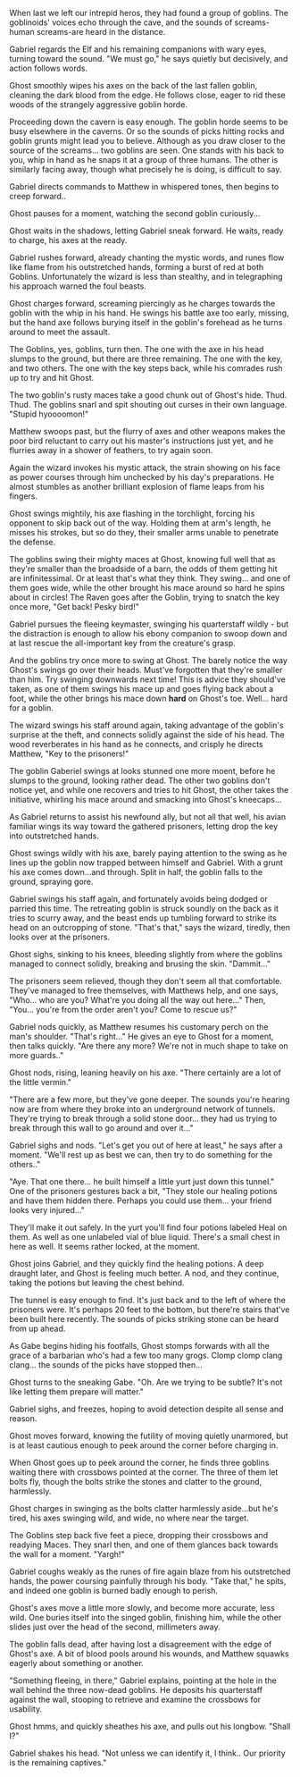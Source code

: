 When last we left our intrepid heros, they had found a group of goblins. The goblinoids' voices echo through the cave, and the sounds of screams-human screams-are heard in the distance.

Gabriel regards the Elf and his remaining companions with wary eyes, turning toward the sound. "We must go," he says quietly but decisively, and action follows words.

Ghost smoothly wipes his axes on the back of the last fallen goblin, cleaning the dark blood from the edge. He follows close, eager to rid these woods of the strangely aggressive goblin horde.

Proceeding down the cavern is easy enough. The goblin horde seems to be busy elsewhere in the caverns. Or so the sounds of picks hitting rocks and goblin grunts might lead you to believe. Although as you draw closer to the source of the screams... two goblins are seen. One stands with his back to you, whip in hand as he snaps it at a group of three humans. The other is similarly facing away, though what precisely he is doing, is difficult to say.

Gabriel directs commands to Matthew in whispered tones, then begins to creep forward..

Ghost pauses for a moment, watching the second goblin curiously...

Ghost waits in the shadows, letting Gabriel sneak forward. He waits, ready to charge, his axes at the ready.

Gabriel rushes forward, already chanting the mystic words, and runes flow like flame from his outstretched hands, forming a burst of red at both Goblins. Unfortunately the wizard is less than stealthy, and in telegraphing his approach warned the foul beasts.

Ghost charges forward, screaming piercingly as he charges towards the goblin with the whip in his hand. He swings his battle axe too early, missing, but the hand axe follows burying itself in the goblin's forehead as he turns around to meet the assault.

The Goblins, yes, goblins, turn then. The one with the axe in his head slumps to the ground, but there are three remaining. The one with the key, and two others. The one with the key steps back, while his comrades rush up to try and hit Ghost.

The two goblin's rusty maces take a good chunk out of Ghost's hide. Thud. Thud. The goblins snarl and spit shouting out curses in their own language. "Stupid hyoooomon!"

Matthew swoops past, but the flurry of axes and other weapons makes the poor bird reluctant to carry out his master's instructions just yet, and he flurries away in a shower of feathers, to try again soon.

Again the wizard invokes his mystic attack, the strain showing on his face as power courses through him unchecked by his day's preparations. He almost stumbles as another brilliant explosion of flame leaps from his fingers.

Ghost swings mightily, his axe flashing in the torchlight, forcing his opponent to skip back out of the way. Holding them at arm's length, he misses his strokes, but so do they, their smaller arms unable to penetrate the defense.

The goblins swing their mighty maces at Ghost, knowing full well that as they're smaller than the broadside of a barn, the odds of them getting hit are infinitessimal. Or at least that's what they think. They swing... and one of them goes wide, while the other brought his mace around so hard he spins about in circles! The Raven goes after the Goblin, trying to snatch the key once more, "Get back! Pesky bird!"

Gabriel pursues the fleeing keymaster, swinging his quarterstaff wildly - but the distraction is enough to allow his ebony companion to swoop down and at last rescue the all-important key from the creature's grasp.

And the goblins try once more to swing at Ghost. The barely notice the way Ghost's swings go over their heads. Must've forgotten that they're smaller than him. Try swinging downwards next time! This is advice they should've taken, as one of them swings his mace up and goes flying back about a foot, while the other brings his mace down **hard** on Ghost's toe. Well... hard for a goblin.

The wizard swings his staff around again, taking advantage of the goblin's surprise at the theft, and connects solidly against the side of his head. The wood reverberates in his hand as he connects, and crisply he directs Matthew, "Key to the prisoners!"

The goblin Gaberiel swings at looks stunned one more moent, before he slumps to the ground, looking rather dead. The other two goblins don't notice yet, and while one recovers and tries to hit Ghost, the other takes the initiative, whirling his mace around and smacking into Ghost's kneecaps...

As Gabriel returns to assist his newfound ally, but not all that well, his avian familiar wings its way toward the gathered prisoners, letting drop the key into outstretched hands.

Ghost swings wildly with his axe, barely paying attention to the swing as he lines up the goblin now trapped between himself and Gabriel. With a grunt his axe comes down...and through. Split in half, the goblin falls to the ground, spraying gore.

Gabriel swings his staff again, and fortunately avoids being dodged or parried this time. The retreating goblin is struck soundly on the back as it tries to scurry away, and the beast ends up tumbling forward to strike its head on an outcropping of stone. "That's that," says the wizard, tiredly, then looks over at the prisoners.

Ghost sighs, sinking to his knees, bleeding slightly from where the goblins managed to connect solidly, breaking and brusing the skin. "Dammit..."

The prisoners seem relieved, though they don't seem all that comfortable. They've managed to free themselves, with Matthews help, and one says, "Who... who are you? What're you doing all the way out here..." Then, "You... you're from the order aren't you? Come to rescue us?"

Gabriel nods quickly, as Matthew resumes his customary perch on the man's shoulder. "That's right..." He gives an eye to Ghost for a moment, then talks quickly. "Are there any more? We're not in much shape to take on more guards.."

Ghost nods, rising, leaning heavily on his axe. "There certainly are a lot of the little vermin."

"There are a few more, but they've gone deeper. The sounds you're hearing now are from where they broke into an underground network of tunnels. They're trying to break through a solid stone door... they had us trying to break through this wall to go around and over it..."

Gabriel sighs and nods. "Let's get you out of here at least," he says after a moment. "We'll rest up as best we can, then try to do something for the others.."

"Aye. That one there... he built himself a little yurt just down this tunnel." One of the prisoners gestures back a bit, "They stole our healing potions and have them hidden there. Perhaps you could use them... your friend looks very injured..."

They'll make it out safely. In the yurt you'll find four potions labeled Heal on them. As well as one unlabeled vial of blue liquid. There's a small chest in here as well. It seems rather locked, at the moment.

Ghost joins Gabriel, and they quickly find the healing potions. A deep draught later, and Ghost is feeling much better. A nod, and they continue, taking the potions but leaving the chest behind.

The tunnel is easy enough to find. It's just back and to the left of where the prisoners were. It's perhaps 20 feet to the bottom, but there're stairs that've been built here recently. The sounds of picks striking stone can be heard from up ahead.

As Gabe begins hiding his footfalls, Ghost stomps forwards with all the grace of a barbarian who's had a few too many grogs. Clomp clomp clang clang... the sounds of the picks have stopped then...

Ghost turns to the sneaking Gabe. "Oh. Are we trying to be subtle? It's not like letting them prepare will matter."

Gabriel sighs, and freezes, hoping to avoid detection despite all sense and reason.

Ghost moves forward, knowing the futility of moving quietly unarmored, but is at least cautious enough to peek around the corner before charging in.

When Ghost goes up to peek around the corner, he finds three goblins waiting there with crossbows pointed at the corner. The three of them let bolts fly, though the bolts strike the stones and clatter to the ground, harmlessly.

Ghost charges in swinging as the bolts clatter harmlessly aside...but he's tired, his axes swinging wild, and wide, no where near the target.

The Goblins step back five feet a piece, dropping their crossbows and readying Maces. They snarl then, and one of them glances back towards the wall for a moment. "Yargh!"

Gabriel coughs weakly as the runes of fire again blaze from his outstretched hands, the power coursing painfully through his body. "Take that," he spits, and indeed one goblin is burned badly enough to perish.

Ghost's axes move a little more slowly, and become more accurate, less wild. One buries itself into the singed goblin, finishing him, while the other slides just over the head of the second, millimeters away.

The goblin falls dead, after having lost a disagreement with the edge of Ghost's axe. A bit of blood pools around his wounds, and Matthew squawks eagerly about something or another.

"Something fleeing, in there," Gabriel explains, pointing at the hole in the wall behind the three now-dead goblins. He deposits his quarterstaff against the wall, stooping to retrieve and examine the crossbows for usability.

Ghost hmms, and quickly sheathes his axe, and pulls out his longbow. "Shall I?"

Gabriel shakes his head. "Not unless we can identify it, I think.. Our priority is the remaining captives."
